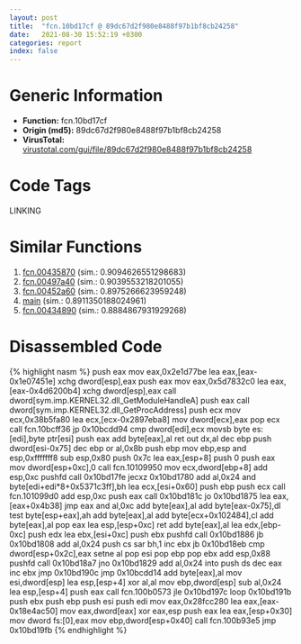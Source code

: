 ```yaml
---
layout: post
title:  "fcn.10bd17cf @ 89dc67d2f980e8488f97b1bf8cb24258"
date:   2021-08-30 15:52:19 +0300
categories: report
index: false
---
```


# Generic Information
- **Function:** fcn.10bd17cf
- **Origin (md5):** 89dc67d2f980e8488f97b1bf8cb24258
- **VirusTotal:** [virustotal.com/gui/file/89dc67d2f980e8488f97b1bf8cb24258][virustotal_ref]

# Code Tags
<span class="tag" id="LINKING">LINKING</span>


# Similar Functions

1. [fcn.00435870][similar_1_ref] (sim.: 0.9094626551298683)
2. [fcn.00497a40][similar_2_ref] (sim.: 0.9039553218201055)
3. [fcn.00452a60][similar_3_ref] (sim.: 0.8975266623959248)
4. [main][similar_4_ref] (sim.: 0.8911350188024961)
5. [fcn.00434890][similar_5_ref] (sim.: 0.8884867931929268)


# Disassembled Code

{% highlight nasm %}
push eax
mov eax,0x2e1d77be
lea eax,[eax-0x1e07451e]
xchg dword[esp],eax
push eax
mov eax,0x5d7832c0
lea eax,[eax-0x4d6200b4]
xchg dword[esp],eax
call dword[sym.imp.KERNEL32.dll_GetModuleHandleA]
push eax
call dword[sym.imp.KERNEL32.dll_GetProcAddress]
push ecx
mov ecx,0x38b5fa80
lea ecx,[ecx-0x2897eba8]
mov dword[ecx],eax
pop ecx
call fcn.10bcff36
jp 0x10bcdd94
cmp dword[edi],ecx
movsb byte es:[edi],byte ptr[esi]
push eax
add byte[eax],al
ret
out dx,al
dec ebp
push dword[esi-0x75]
dec ebp
or al,0x8b
push ebp
mov ebp,esp
and esp,0xfffffff8
sub esp,0x80
push 0x7c
lea eax,[esp+8]
push 0
push eax
mov dword[esp+0xc],0
call fcn.10109950
mov ecx,dword[ebp+8]
add esp,0xc
pushfd
call 0x10bd17fe
jecxz 0x10bd1780
add al,0x24
and byte[edi+edi*8+0x5371c3ff],bh
lea ecx,[esi+0x60]
push ebp
push ecx
call fcn.101099d0
add esp,0xc
push eax
call 0x10bd181c
jo 0x10bd1875
lea eax,[eax+0x4b38]
jmp eax
and al,0xc
add byte[eax],al
add byte[eax-0x75],dl
test byte[esp+eax],ah
add byte[eax],al
add byte[ecx+0x102484],cl
add byte[eax],al
pop eax
lea esp,[esp+0xc]
ret
add byte[eax],al
lea edx,[ebp-0xc]
push edx
lea ebx,[esi+0xc]
push ebx
pushfd
call 0x10bd1886
jb 0x10bd1808
add al,0x24
push cs
sar bh,1
inc ebx
jb 0x10bd18eb
cmp dword[esp+0x2c],eax
setne al
pop esi
pop ebp
pop ebx
add esp,0x88
pushfd
call 0x10bd18a7
jno 0x10bd1829
add al,0x24
into
push ds
dec eax
inc ebx
jmp 0x10bd190c
jmp 0x10bcdd14
add byte[eax],al
mov esi,dword[esp]
lea esp,[esp+4]
xor al,al
mov ebp,dword[esp]
sub al,0x24
lea esp,[esp+4]
push eax
call fcn.100b0573
jle 0x10bd197c
loop 0x10bd191b
push ebx
push ebp
push esi
push edi
mov eax,0x28fcc280
lea eax,[eax-0x18e4ac50]
mov eax,dword[eax]
xor eax,esp
push eax
lea eax,[esp+0x30]
mov dword fs:[0],eax
mov ebp,dword[esp+0x40]
call fcn.100b93e5
jmp 0x10bd19fb
{% endhighlight %}


[similar_1_ref]: /report/fcn.00435870@4fe6510221c33bf023f6abed461fc13f
[similar_2_ref]: /report/fcn.00497a40@7453c96a6fbd42ec690b8deb53eafcba
[similar_3_ref]: /report/fcn.00452a60@4fe6510221c33bf023f6abed461fc13f
[similar_4_ref]: /report/main@d9409903542212823b7b4709144a636b
[similar_5_ref]: /report/fcn.00434890@4fe6510221c33bf023f6abed461fc13f
[virustotal_ref]: https://www.virustotal.com/gui/file/89dc67d2f980e8488f97b1bf8cb24258